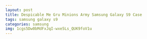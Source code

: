 ```yaml
---
layout: post
title: Despicable Me Gru Minions Army Samsung Galaxy S9 Case
tags: samsung galaxy s9
categories: samsung
img: 1cgs5Dw0bMdFxJqI-wxe5Ls_QUK9foV1u
---
```

